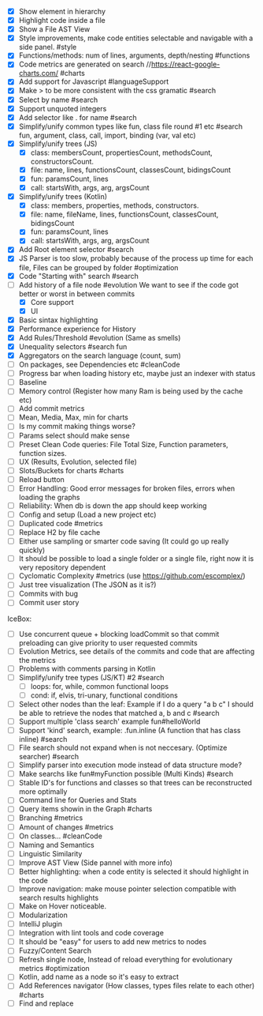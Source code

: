 -[x] Show element in hierarchy
-[x] Highlight code inside a file
-[x] Show a File AST View
-[x] Style improvements, make code entities selectable and navigable with a side panel. #style
-[x] Functions/methods: num of lines, arguments, depth/nesting #functions
-[x] Code metrics are generated on search //https://react-google-charts.com/ #charts
-[x] Add support for Javascript #languageSupport
-[x] Make > to be more consistent with the css gramatic #search
-[x] Select by name #search
-[x] Support unquoted integers
-[x] Add selector like . for name #search
-[x] Simplify/unify common types like fun, class file round #1 etc #search
    fun, argument, class, call, import,  binding (var, val etc)   
-[x] Simplify/unify trees (JS)
    -[x] class: membersCount, propertiesCount, methodsCount, constructorsCount.
    -[x] file: name, lines, functionsCount, classesCount, bidingsCount
    -[x] fun: paramsCount, lines    
    -[x] call: startsWith, args, arg, argsCount 
-[x] Simplify/unify trees (Kotlin)
    -[x] class: members, properties, methods, constructors.
    -[x] file: name, fileName, lines, functionsCount, classesCount, bidingsCount
    -[x] fun: paramsCount, lines    
    -[x] call: startsWith, args, arg, argsCount   
-[x] Add  Root element selector #search
-[x] JS Parser is too slow, probably because of the process up time for each file, Files can be grouped by folder #optimization
-[x] Code "Starting with" search #search 
-[ ] Add history of a file node #evolution
     We want to see if the code got better or worst in between commits
     -[x] Core support
     -[x] UI
-[x] Basic sintax highlighting
-[x] Performance experience for History
-[x] Add Rules/Threshold #evolution (Same as smells)
-[x] Unequality selectors #search fun
-[x] Aggregators on the search language (count, sum)
-[ ] On packages, see Dependencies etc #cleanCode
-[ ] Progress bar when loading history etc, maybe just an indexer with status
-[ ] Baseline
-[ ] Memory control (Register how many Ram is being used by the cache etc)
-[ ] Add commit metrics
-[ ] Mean, Media, Max, min for charts
-[ ] Is my commit making things worse?
-[ ] Params select should make sense
-[ ] Preset Clean Code queries: File Total Size, Function parameters, function sizes.
-[ ] UX (Results, Evolution, selected file)
-[ ] Slots/Buckets for charts #charts
-[ ] Reload button
-[ ] Error Handling: Good error messages for broken files, errors when loading the graphs
-[ ] Reliability: When db is down the app should keep working
-[ ] Config and setup (Load a new project etc)
-[ ] Duplicated code #metrics
-[ ] Replace H2 by file cache
-[ ] Either use sampling or smarter code saving (It could go up really quickly)
-[ ] It should be possible to load a single folder or a single file, right now it is very repository dependent
-[ ] Cyclomatic Complexity #metrics (use https://github.com/escomplex/)
-[ ] Just tree visualization (The JSON as it is?)
-[ ] Commits with bug
-[ ] Commit user story

IceBox:
-[ ] Use concurrent queue + blocking loadCommit so that commit preloading can give priority to user requested commits
-[ ] Evolution Metrics, see details of the commits and code that are affecting the metrics
-[ ] Problems with comments parsing in Kotlin
-[ ] Simplify/unify tree types (JS/KT) #2 #search
     -[ ] loops: for, while, common functional loops 
     -[ ] cond: if, elvis, tri-unary, functional conditions
-[ ] Select other nodes than the leaf: 
    Example if I do a query "a b c"  I should be able to retrieve the nodes that matched a, b and c #search
-[ ] Support multiple 'class search' example fun#helloWorld
-[ ] Support 'kind' search, example: .fun.inline (A function that has class inline)  #search 
-[ ] File search should not expand when is not neccesary. (Optimize searcher) #search    
-[ ] Simplify parser into execution mode instead of data structure mode?
-[ ] Make searchs like fun#myFunction possible (Multi Kinds) #search
-[ ] Stable ID's for functions and classes so that trees can be reconstructed more optimally
-[ ] Command line for Queries and Stats
-[ ] Query items showin in the Graph #charts
-[ ] Branching #metrics
-[ ] Amount of changes #metrics
-[ ] On classes... #cleanCode
-[ ] Naming and Semantics
-[ ] Linguistic Similarity
-[ ] Improve AST View (Side pannel with more info)
-[ ] Better highlighting: when a code entity is selected it should highlight in the code
-[ ] Improve navigation: make mouse pointer selection compatible with search results highlights
-[ ] Make on Hover noticeable.
-[ ] Modularization
-[ ] IntelliJ plugin
-[ ] Integration with lint tools and code coverage
-[ ] It should be "easy" for users to add new metrics to nodes
-[ ] Fuzzy/Content Search
-[ ] Refresh single node, Instead of reload everything for evolutionary metrics #optimization
-[ ] Kotlin, add name as a node so it's easy to extract
-[ ] Add References navigator (How classes, types files relate to each other) #charts
-[ ] Find and replace